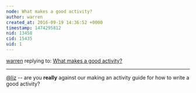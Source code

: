 ```yaml
---
node: What makes a good activity?
author: warren
created_at: 2016-09-19 14:36:52 +0000
timestamp: 1474295812
nid: 13458
cid: 15435
uid: 1
---
```




[warren](../profile/warren) replying to: [What makes a good activity?](../notes/warren/09-17-2016/what-makes-a-good-activity)

----
[@liz](/profile/liz) -- are you **really** against our making an activity guide for how to write a good activity? 